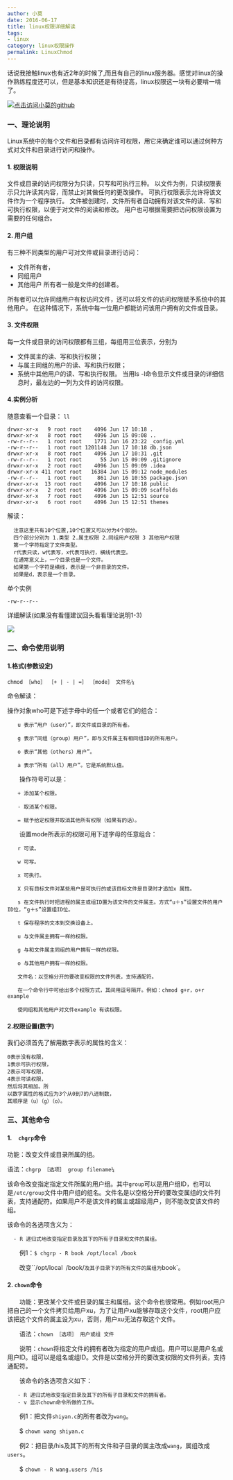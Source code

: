 ```yaml
---
author: 小莫
date: 2016-06-17
title: linux权限详细解读
tags:
- linux
category: linux权限操作
permalink: LinuxChmod
---
```

话说我接触linux也有近2年的时候了,而且有自己的linux服务器。感觉对linux的操作熟练程度还可以，但是基本知识还是有待提高，linux权限这一块有必要啃一啃了。
<!--more-->
[![点击访问小莫的github](https://image.xiaomo.info/banner/linux.png)](https://github.com/syoubaku)
### 一、理论说明
Linux系统中的每个文件和目录都有访问许可权限，用它来确定谁可以通过何种方式对文件和目录进行访问和操作。
#### 1. 权限说明
文件或目录的访问权限分为只读，只写和可执行三种。
以文件为例，只读权限表示只允许读其内容，而禁止对其做任何的更改操作。
可执行权限表示允许将该文件作为一个程序执行。
文件被创建时，文件所有者自动拥有对该文件的读、写和可执行权限，以便于对文件的阅读和修改。
用户也可根据需要把访问权限设置为需要的任何组合。
#### 2. 用户组
有三种不同类型的用户可对文件或目录进行访问：
* 文件所有者，
* 同组用户
* 其他用户
所有者一般是文件的创建者。

所有者可以允许同组用户有权访问文件，还可以将文件的访问权限赋予系统中的其他用户。
在这种情况下，系统中每一位用户都能访问该用户拥有的文件或目录。
#### 3. 文件权限
每一文件或目录的访问权限都有三组，每组用三位表示，分别为
* 文件属主的读、写和执行权限；
* 与属主同组的用户的读、写和执行权限；
* 系统中其他用户的读、写和执行权限。
当用ls -l命令显示文件或目录的详细信息时，最左边的一列为文件的访问权限。

#### 4.实例分析

随意查看一个目录： `ll`

```
drwxr-xr-x   9 root root    4096 Jun 17 10:18 .
drwxr-xr-x   8 root root    4096 Jun 15 09:08 ..
-rw-r--r--   1 root root    1771 Jun 16 23:22 _config.yml
-rw-r--r--   1 root root 1201148 Jun 17 10:18 db.json
drwxr-xr-x   8 root root    4096 Jun 17 10:31 .git
-rw-r--r--   1 root root      55 Jun 15 09:09 .gitignore
drwxr-xr-x   2 root root    4096 Jun 15 09:09 .idea
drwxr-xr-x 411 root root   16384 Jun 15 09:12 node_modules
-rw-r--r--   1 root root     861 Jun 16 10:55 package.json
drwxr-xr-x  13 root root    4096 Jun 17 10:18 public
drwxr-xr-x   2 root root    4096 Jun 15 09:09 scaffolds
drwxr-xr-x   7 root root    4096 Jun 15 12:51 source
drwxr-xr-x   6 root root    4096 Jun 15 12:51 themes

```

解读：
```
  注意这里共有10个位置,10个位置又可以分为4个部分。
  四个部分分别为 1.类型 2.属主权限 2.同组用户权限 3 其他用户权限
  第一个字符指定了文件类型。
  r代表只读，w代表写，x代表可执行，横线代表空。
  在通常意义上，一个目录也是一个文件。
  如果第一个字符是横线，表示是一个非目录的文件。
  如果是d，表示是一个目录。
```

单个实例

```
-rw-r--r--
```

详细解读(如果没有看懂建议回头看看理论说明1-3)

![](https://image.xiaomo.info/linux/chmod.png)


### 二、命令使用说明

#### 1.格式(参数设定)

`chmod ［who］ ［+ | - | =］ ［mode］ 文件名¼`


命令解读：


操作对象who可是下述字母中的任一个或者它们的组合：

```
　　u 表示“用户（user）”，即文件或目录的所有者。

　　g 表示“同组（group）用户”，即与文件属主有相同组ID的所有用户。

　　o 表示“其他（others）用户”。

　　a 表示“所有（all）用户”。它是系统默认值。
```

　　操作符号可以是：

```
　　+ 添加某个权限。

　　- 取消某个权限。

　　= 赋予给定权限并取消其他所有权限（如果有的话）。

```

　　设置mode所表示的权限可用下述字母的任意组合：

```
　　r 可读。

　　w 可写。

　　x 可执行。

　　X 只有目标文件对某些用户是可执行的或该目标文件是目录时才追加x 属性。

　　s 在文件执行时把进程的属主或组ID置为该文件的文件属主。方式“u＋s”设置文件的用户ID位，“g＋s”设置组ID位。

　　t 保存程序的文本到交换设备上。

　　u 与文件属主拥有一样的权限。

　　g 与和文件属主同组的用户拥有一样的权限。

　　o 与其他用户拥有一样的权限。

　　文件名：以空格分开的要改变权限的文件列表，支持通配符。

　　在一个命令行中可给出多个权限方式，其间用逗号隔开。例如：chmod g+r，o+r example

　　使同组和其他用户对文件example 有读权限。

```


#### 2.权限设置(数字)

我们必须首先了解用数字表示的属性的含义：

```
0表示没有权限，
1表示可执行权限，
2表示可写权限，
4表示可读权限，
然后将其相加。所
以数字属性的格式应为3个从0到7的八进制数，
其顺序是（u）（g）（o）。
```

### 三、其他命令

#### 1. `　chgrp`命令

功能：改变文件或目录所属的组。

语法：`chgrp ［选项］ group filename¼`

该命令改变指定指定文件所属的用户组。其中`group`可以是用户组ID，也可以是`/etc/group`文件中用户组的组名。文件名是以空格分开的要改变属组的文件列表，支持通配符。如果用户不是该文件的属主或超级用户，则不能改变该文件的组。

该命令的各选项含义为：

```
  - R 递归式地改变指定目录及其下的所有子目录和文件的属组。
```

　　例1：`$ chgrp - R book /opt/local /book`

　　改变``/opt/local` `/book/`及其子目录下的所有文件的属组为`book`。

#### 2. `chown`命令

　　功能：更改某个文件或目录的属主和属组。这个命令也很常用。例如root用户把自己的一个文件拷贝给用户xu，为了让用户xu能够存取这个文件，root用户应该把这个文件的属主设为xu，否则，用户xu无法存取这个文件。

　　语法：`chown ［选项］ 用户或组 文件`

　　说明：`chown`将指定文件的拥有者改为指定的用户或组。用户可以是用户名或用户ID。组可以是组名或组ID。文件是以空格分开的要改变权限的文件列表，支持通配符。

　　该命令的各选项含义如下：

```
　　- R 递归式地改变指定目录及其下的所有子目录和文件的拥有者。
　　- v 显示chown命令所做的工作。
```

　　例1：把文件`shiyan.c`的所有者改为`wang`。

　　$ `chown wang shiyan.c`

　　例2：把目录/his及其下的所有文件和子目录的属主改成`wang`，属组改成`users`。

　　$ `chown - R wang.users /his`
